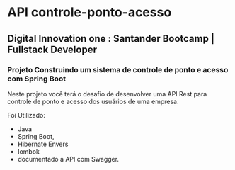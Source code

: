 # API controle-ponto-acesso
<h2>Digital Innovation one : Santander Bootcamp | Fullstack Developer</h2>  

<h3>Projeto Construindo um sistema de controle de ponto e acesso com Spring Boot</h3>

Neste projeto você terá o desafio de desenvolver uma API Rest para controle de ponto e acesso dos usuários de uma empresa.

Foi Utilizado:  

* Java
* Spring Boot,
* Hibernate Envers 
* lombok 
* documentado a API com Swagger.



